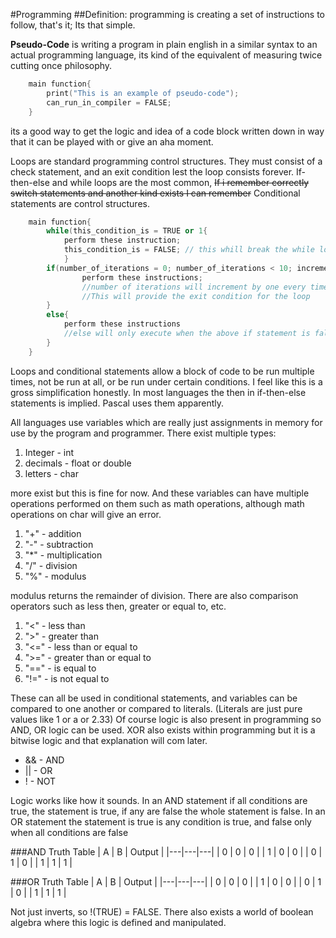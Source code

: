 #Programming
##Definition:
programming is creating a set of instructions to follow, that's it; Its that simple.

__Pseudo-Code__ is writing a program in plain english in a similar syntax to an actual programming language, its kind of the equivalent of measuring twice cutting once philosophy. 

```c++
    main function{
        print("This is an example of pseudo-code");
        can_run_in_compiler = FALSE;
    }
```

its a good way to get the logic and idea of a code block written down in way that it can be played with or give an aha moment.

Loops are standard programming control structures. They must consist of a check statement, and an exit condition lest the loop consists forever. If-then-else and while loops are the most common, <s>If i remember correctly switch statements and another kind exists I can remember</s> Conditional statements are control structures.

```C++
    main function{
        while(this_condition_is = TRUE or 1{
            perform these instruction;
            this_condition_is = FALSE; // this whill break the while loop
            }
        if(number_of_iterations = 0; number_of_iterations < 10; increment number_of_iterations){
                perform these instructions;
                //number of iterations will increment by one every time all the code in the if statement is completed
                //This will provide the exit condition for the loop
        }
        else{
            perform these instructions
            //else will only execute when the above if statement is false and will only execute once
        }
    }
```

Loops and conditional statements allow a block of code to be run multiple times, not be run at all, or be run under certain conditions. I feel like this is a gross simplification honestly.
In most languages the then in if-then-else statements is implied. Pascal uses them apparently.

All languages use variables which are really just assignments in memory for use by the program and programmer. There exist multiple types:
1.  Integer - int
2.  decimals - float or double
3.  letters - char

more exist but this is fine for now. And these variables can have multiple operations performed on them such as math operations, although math operations on char will give an error.
1. "+" - addition
2. "-" - subtraction
3. "*" - multiplication
4. "/" - division
5.  "%" - modulus

modulus returns the remainder of division. There are also comparison operators such as less then, greater or equal to, etc.
1. "<" - less than
2. ">" - greater than
3. "<=" - less than or equal to
4. ">=" - greater than or equal to
5. "==" - is equal to
6. "!=" - is not equal to

These can all be used in conditional statements, and variables can be compared to one another or compared to literals. (Literals are just pure values like 1 or a or 2.33) Of course logic is also present in programming so AND, OR logic can be used. XOR also exists within programming but it is a bitwise logic and that explanation will com later. 
* && - AND
* || - OR
* ! - NOT

Logic works like how it sounds. In an AND statement if all conditions are true, the statement is true, if any are false the whole statement is false. In an OR statement the statement is true is any condition is true, and false only when all conditions are false

###AND Truth Table
| A | B | Output |
|---|---|---|
| 0 | 0 | 0 |
| 1 | 0 | 0 |
| 0 | 1 | 0 |
| 1 | 1 | 1 |

###OR Truth Table
| A | B | Output |
|---|---|---|
| 0 | 0 | 0 |
| 1 | 0 | 0 |
| 0 | 1 | 0 |
| 1 | 1 | 1 |

Not just inverts, so !(TRUE) = FALSE. There also exists a world of boolean algebra where this logic is defined and manipulated.